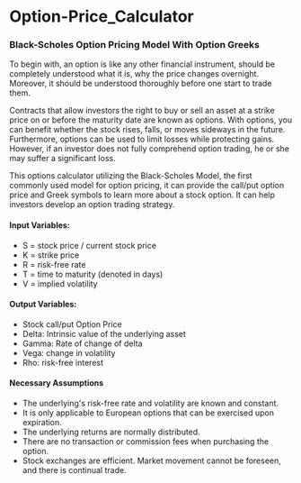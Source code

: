# Option-Price_Calculator

### Black-Scholes Option Pricing Model With Option Greeks

To begin with, an option is like any other financial instrument, should be completely understood what it is, why the price changes overnight. Moreover, it should be understood thoroughly before one start to trade them.

Contracts that allow investors the right to buy or sell an asset at a strike price on or before the maturity date are known as options. With options, you can benefit whether the stock rises, falls, or moves sideways in the future. Furthermore, options can be used to limit losses while protecting gains. However, if an investor does not fully comprehend option trading, he or she may suffer a significant loss.

This options calculator utilizing the Black-Scholes Model, the first commonly used model for option pricing, it can provide the call/put option price and Greek symbols to learn more about a stock option. It can help investors develop an option trading strategy.

#### Input Variables:
* S = stock price / current stock price
* K = strike price
* R = risk-free rate
* T = time to maturity (denoted in days)
* V = implied volatility

#### Output Variables:
* Stock call/put Option Price
* Delta: Intrinsic value of the underlying asset
* Gamma: Rate of change of delta
* Vega: change in volatility
* Rho: risk-free interest

#### Necessary Assumptions
* The underlying's risk-free rate and volatility are known and constant.
* It is only applicable to European options that can be exercised upon expiration.
* The underlying returns are normally distributed.
* There are no transaction or commission fees when purchasing the option.
* Stock exchanges are efficient. Market movement cannot be foreseen, and there is continual trade.



